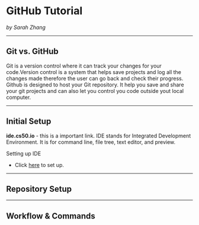 # GitHub Tutorial

_by Sarah Zhang_

---
## Git vs. GitHub

Git is a version control where it can track your changes for your code.Version control is a system that helps save projects and log all the changes made therefore the user can go back and check their progress.
Github is designed to host your Git repository. It help you save and share your git projects and can also let you control you code outside yout local computer.

---
## Initial Setup

**ide.cs50.io** - this is a important link.
IDE stands for Integrated Development Environment. It is for command line, file tree, text editor, and preview.

Setting up IDE
* Click [here](github.com/hstatsep/ide50) to set up.

---
## Repository Setup





---
## Workflow & Commands
